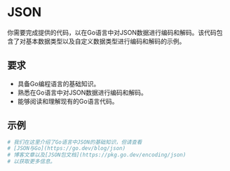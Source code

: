 # JSON

你需要完成提供的代码，以在Go语言中对JSON数据进行编码和解码。该代码包含了对基本数据类型以及自定义数据类型进行编码和解码的示例。

## 要求

- 具备Go编程语言的基础知识。
- 熟悉在Go语言中对JSON数据进行编码和解码。
- 能够阅读和理解现有的Go语言代码。

## 示例

```sh
# 我们在这里介绍了Go语言中JSON的基础知识，但请查看
# [JSON与Go](https://go.dev/blog/json)
# 博客文章以及[JSON包文档](https://pkg.go.dev/encoding/json)
# 以获取更多信息。
```
